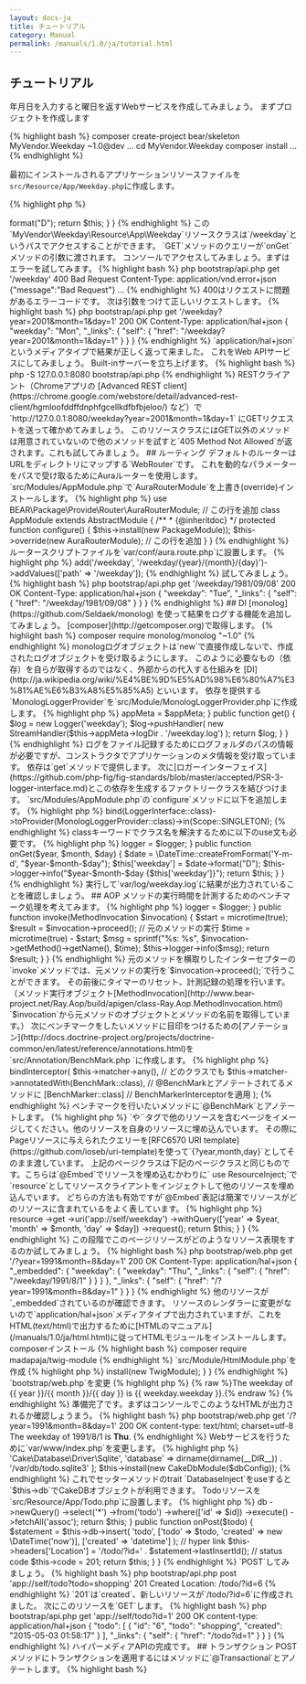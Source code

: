 ```yaml
---
layout: docs-ja
title: チュートリアル
category: Manual
permalink: /manuals/1.0/ja/tutorial.html
---
```


## チュートリアル

年月日を入力すると曜日を返すWebサービスを作成してみましょう。
まずプロジェクトを作成します

{% highlight bash %}
composer create-project bear/skeleton MyVendor.Weekday ~1.0@dev
...
cd MyVendor.Weekday
composer install
...
{% endhighlight %}

最初にインストールされるアプリケーションリソースファイルを`src/Resource/App/Weekday.php`に作成します。

{% highlight php %}
<?php

namespace MyVendor\Weekday\Resource\App;

use BEAR\Resource\ResourceObject;

class Weekday extends ResourceObject
{
    public function onGet($year, $month, $day)
    {
        $date = \DateTime::createFromFormat('Y-m-d', "$year-$month-$day");
        $this['weekday'] = $date->format("D");

        return $this;
    }
}
{% endhighlight %}

この`MyVendor\Weekday\Resource\App\Weekday`リソースクラスは`/weekday`というパスでアクセスすることができます。
`GET`メソッドのクエリーが`onGet`メソッドの引数に渡されます。

コンソールでアクセスしてみましょう。まずはエラーを試してみます。

{% highlight bash %}
php bootstrap/api.php get '/weekday'

400 Bad Request
Content-Type: application/vnd.error+json

{"message":"Bad Request"}
...
{% endhighlight %}

400はリクエストに問題があるエラーコードです。
次は引数をつけて正しいリクエストします。

{% highlight bash %}
php bootstrap/api.php get '/weekday?year=2001&month=1&day=1'

200 OK
Content-Type: application/hal+json

{
    "weekday": "Mon",
    "_links": {
        "self": {
            "href": "/weekday?year=2001&month=1&day=1"
        }
    }
}
{% endhighlight %}

`application/hal+json`というメディアタイプで結果が正しく返って来ました。

これをWeb APIサービスにしてみましょう。
Built-inサーバーを立ち上げます。

{% highlight bash %}
php -S 127.0.0.1:8080 bootstrap/api.php
{% endhighlight %}

RESTクライアント（Chromeアプリの [Advanced REST client](https://chrome.google.com/webstore/detail/advanced-rest-client/hgmloofddffdnphfgcellkdfbfbjeloo/) など）で
`http://127.0.0.1:8080/weekday?year=2001&month=1&day=1` にGETリクエストを送って確かめてみましょう。

このリソースクラスにはGET以外のメソッドは用意されていないので他のメソッドを試すと`405 Method Not Allowed`が返されます。これも試してみましょう。

## ルーティング

デフォルトのルーターはURLをディレクトリにマップする`WebRouter`です。
これを動的なパラメーターをパスで受け取るためにAuraルーターを使用します。

`src/Modules/AppModule.php`で`AuraRouterModule`を上書き(override)インストールします。

{% highlight php %}

use BEAR\Package\Provide\Router\AuraRouterModule; // この行を追加

class AppModule extends AbstractModule
{
    /**
     * {@inheritdoc}
     */
    protected function configure()
    {
        $this->install(new PackageModule));
        $this->override(new AuraRouterModule); // この行を追加
    }
}
{% endhighlight %}

ルータースクリプトファイルを`var/conf/aura.route.php`に設置します。

{% highlight php %}
<?php

/** @var $router \Aura\Router\RouteCollection */

$router->add('/weekday', '/weekday/{year}/{month}/{day}')->addValues(['path' => '/weekday']);
{% endhighlight %}

試してみましょう。

{% highlight bash %}
php bootstrap/api.php get '/weekday/1981/09/08'
200 OK
Content-Type: application/hal+json

{
    "weekday": "Tue",
    "_links": {
        "self": {
            "href": "/weekday/1981/09/08"
        }
    }
}
{% endhighlight %}

## DI

[monolog](https://github.com/Seldaek/monolog) を使って結果をログする機能を追加してみましょう。
[composer](http://getcomposer.org)で取得します。

{% highlight bash %}
composer require monolog/monolog "~1.0"
{% endhighlight %}

monologログオブジェクトは`new`で直接作成しないで、作成されたログオブジェクトを受け取るようにします。
このように必要なもの（依存）を自らが取得するのではなく、外部からの代入する仕組みを [DI](http://ja.wikipedia.org/wiki/%E4%BE%9D%E5%AD%98%E6%80%A7%E3%81%AE%E6%B3%A8%E5%85%A5) といいます。

依存を提供する`MonologLoggerProvider`を`src/Module/MonologLoggerProvider.php`に作成します。

{% highlight php %}
<?php

namespace MyVendor\Weekday\Module;

use BEAR\AppMeta\AbstractAppMeta;
use Monolog\Handler\StreamHandler;
use Monolog\Logger;
use Ray\Di\ProviderInterface;

class MonologLoggerProvider implements ProviderInterface
{
    /**
     * @var AbstractAppMeta
     */
    private $appMeta;

    public function __construct(AbstractAppMeta $appMeta)
    {
        $this->appMeta = $appMeta;
    }

    public function get()
    {
        $log = new Logger('weekday');
        $log->pushHandler(
            new StreamHandler($this->appMeta->logDir . '/weekday.log')
        );

        return $log;
    }
}
{% endhighlight %}

ログをファイル記録するためにログフォルダのパスの情報が必要ですが、コンストラクタでアプリケーションのメタ情報を受け取っています。
依存は`get`メソッドで提供します。

次に[ロガーインターフェイス](https://github.com/php-fig/fig-standards/blob/master/accepted/PSR-3-logger-interface.md)とこの依存を生成するファクトリークラスを結びつけます。
`src/Modules/AppModule.php`の`configure`メソッドに以下を追加します。

{% highlight php %}
<?php
$this->bind(LoggerInterface::class)->toProvider(MonologLoggerProvider::class)->in(Scope::SINGLETON);
{% endhighlight %}
classキーワードでクラス名を解決するために以下のuse文も必要です。
{% highlight php %}
<?php
use Psr\Log\LoggerInterface;
use Ray\Di\Scope;
{% endhighlight %}

どのクラスでもコンストラクタでmonologオブジェクトを受け取ることができるようになりました。
`src/Resource/App/Weekday.php`を修正してlogを書きだしてみます。

{% highlight php %}
<?php

namespace MyVendor\Weekday\Resource\App;

use BEAR\Resource\ResourceObject;
use Psr\Log\LoggerInterface;

class Weekday extends ResourceObject
{
    private $logger;

    public function __construct(LoggerInterface $logger)
    {
        $this->logger = $logger;
    }

    public function onGet($year, $month, $day)
    {
        $date = \DateTime::createFromFormat('Y-m-d', "$year-$month-$day");
        $this['weekday'] = $date->format("D");
        $this->logger->info("$year-$month-$day {$this['weekday']}");

        return $this;
    }
}

{% endhighlight %}

実行して`var/log/weekday.log`に結果が出力されていることを確認しましょう。

## AOP

メソッドの実行時間を計測するためのベンチマーク処理を考えてみます。

{% highlight php %}
<?php
$start = microtime(true);
// メソッド実行
$time = microtime(true) - $start;
{% endhighlight %}

ベンチマークを行う度にこのコードを付加して、不要になれば取り除くのは大変です。
**アスペクト志向プログラミング(AOP)**はこのようなメソッドの前後の特定処理をうまく合成することが出来ます。

まずAOPを実現するためにメソッドの実行を横取り（インターセプト）してベンチマークを行う**インターセプター**を`src/Interceptor/BenchMarker.php`に作成します。

{% highlight php %}
<?php

namespace MyVendor\Weekday\Interceptor;

use Psr\Log\LoggerInterface;
use Ray\Aop\MethodInterceptor;
use Ray\Aop\MethodInvocation;

class BenchMarker implements MethodInterceptor
{
    private $logger;

    public function __construct(LoggerInterface $logger)
    {
        $this->logger = $logger;
    }

    public function invoke(MethodInvocation $invocation)
    {
        $start = microtime(true);
        $result = $invocation->proceed(); // 元のメソッドの実行
        $time = microtime(true) - $start;
        $msg = sprintf("%s: %s", $invocation->getMethod()->getName(), $time);
        $this->logger->info($msg);

        return $result;
    }
}

{% endhighlight %}

元のメソッドを横取りしたインターセプターの`invoke`メソッドでは、元メソッドの実行を`$invocation->proceed();`で行うことができます。
その前後にタイマーのリセット、計測記録の処理を行います。（メソッド実行オブジェクト[MethodInvocation](http://www.bear-project.net/Ray.Aop/build/apigen/class-Ray.Aop.MethodInvocation.html) `$invocation`から元メソッドのオブジェクトとメソッドの名前を取得しています。）

次にベンチマークをしたいメソッドに目印をつけるための[アノテーション](http://docs.doctrine-project.org/projects/doctrine-common/en/latest/reference/annotations.html)を`src/Annotation/BenchMark.php `に作成します。

{% highlight php %}
<?php

namespace MyVendor\Weekday\Annotation;

/**
 * @Annotation
 */
final class BenchMark
{
}
{% endhighlight %}

`AppModule`では`インターセプターを適用するメソッドを**Matcher**を使って束縛（バインド）します。

{% highlight php %}
<?php
use MyVendor\Weekday\Annotation\BenchMark;
use MyVendor\Weekday\Interceptor\BenchMarker;

// configure()に追加します。
$this->bindInterceptor(
    $this->matcher->any(),                           // どのクラスでも
    $this->matcher->annotatedWith(BenchMark::class), // @BenchMarkとアノテートされてるメソッドに
    [BenchMarker::class]                             // BenchMarkerInterceptorを適用
);
{% endhighlight %}

ベンチマークを行いたいメソッドに`@BenchMark`とアノテートします。

{% highlight php %}
<?php
use MyVendor\Weekday\Annotation\BenchMark;

/**
 * @BenchMark
 */
public function onGet($year, $month, $day)
{
{% endhighlight %}

これで計測したいメソッドに`@BenchMark`とアノテートすればいつでもベンチマークできるようになりました。

対象メソッドや、メソッドを呼ぶ側に変更はありません。アノテーションはそのままでも束縛を外せばベンチマークを行いません。
`production`では外したり、開発時に特定の秒数を越すと警告を行うことができます。

実行して`var/log/weekday.log`に実行時間のログが出力されることを確認しましょう。

## HTML

次に今のAPIアプリケーションをHTMLアプリケーションにしてみましょう。
今の`app`リソースに加えて、`src/Resource/Page/Index.php`に`page`リソースを追加します。

`page`リソースクラスは場所と役割が違うだけで`app`リソースと基本的に同じクラスです。

{% highlight php %}
<?php

namespace MyVendor\Weekday\Resource\Page;

use BEAR\Resource\ResourceObject;
use BEAR\Resource\Annotation\Embed;

class Index extends ResourceObject
{
    /**
     * @Embed(rel="weekday", src="app://self/weekday{?year,month,day}")
     */
    public function onGet($year, $month, $day)
    {
        $this['year'] = $year;
        $this['month'] = $month;
        $this['day'] = $day;

        return $this;
    }
}
{% endhighlight %}

`@Embed`アノテーションで`app://self/weekday`リソースを自身の`weekday`スロットに埋め込んでいます。

`<iframe>`や`<img>`タグで他のリソースを含むページをイメージしてください。他のリソースを自身のリソースに埋め込んでいます。
その際にPageリソースに与えられたクエリーを[RFC6570 URI template](https://github.com/ioseb/uri-template)を使って`{?year,month,day}`としてそのまま渡しています。

上記のページクラスは下記のページクラスと同じものです。こちらは`@Embed`でリソースを埋め込むかわりに` use ResourceInject;`で`resource`としてリソースクライアントをインジェクトして他のリソースを埋め込んでいます。

どちらの方法も有効ですが`@Embed`表記は簡潔でリソースがどのリソースに含まれているをよく表しています。

{% highlight php %}
<?php

namespace MyVendor\Weekday\Resource\Page;

use BEAR\Resource\ResourceObject;
use BEAR\Sunday\Inject\ResourceInject;

class Index extends ResourceObject
{
    use ResourceInject;

    public function onGet($year, $month, $day)
    {
        $this['year'] = $year;
        $this['month'] = $month;
        $this['day'] = $day;
        $this['weekday'] = $this->resource
            ->get
            ->uri('app://self/weekday')
            ->withQuery(['year' => $year, 'month' => $month, 'day' => $day])
            ->request();

        return $this;
    }
}
{% endhighlight %}


この段階でこのページリソースがどのようなリソース表現をするのか試してみましょう。

{% highlight bash %}
php bootstrap/web.php get '/?year=1991&month=8&day=1'

200 OK
Content-Type: application/hal+json

{
    "_embedded": {
        "weekday": {
            "weekday": "Thu",
            "_links": {
                "self": {
                    "href": "/weekday/1991/8/1"
                }
            }
        }
    },
    "_links": {
        "self": {
            "href": "/?year=1991&month=8&day=1"
        }
    }
}
{% endhighlight %}

他のリソースが`_embedded`されているのが確認できます。
リソースのレンダラーに変更がないので`application/hal+json`メディアタイプで出力されていますが、これをHTML(text/html)で出力するために[HTMLのマニュアル](/manuals/1.0/ja/html.html)に従ってHTMLモジュールをインストールします。

composerインストール
{% highlight bash %}
composer require madapaja/twig-module
{% endhighlight %}

`src/Module/HtmlModule.php`を作成
{% highlight php %}
<?php

namespace MyVendor\Weekday\Module;

use BEAR\AppMeta\AppMeta;
use Madapaja\TwigModule\TwigModule;
use Ray\Di\AbstractModule;

class HtmlModule extends AbstractModule
{
    protected function configure()
    {
        $this->install(new TwigModule);
    }
}
{% endhighlight %}

`bootstrap/web.php`を変更
{% highlight php %}
<?php

$context = 'cli-html-app';
require __DIR__ . '/bootstrap.php';
{% endhighlight %}

これで`text/html`メディア出力の準備はできました。最後に`src/Resource/Page/Index.html.twig`にtwigテンプレートを用意します。

{% highlight bash %}
<!DOCTYPE html>
<html>
<body>
{% raw %}The weekday of {{ year }}/{{ month }}/{{ day }} is {{ weekday.weekday }}.{% endraw %}
</body> 
</html>
{% endhighlight %}

準備完了です。まずはコンソールでこのようなHTMLが出力されるか確認しょうまう。

{% highlight bash %}

php bootstrap/web.php get '/?year=1991&month=8&day=1'
200 OK
content-type: text/html; charset=utf-8

<!DOCTYPE html>
<html>
<body>
The weekday of 1991/8/1 is <b>Thu</b>.
</body>
</html>
{% endhighlight %}

Webサービスを行うために`var/www/index.php`を変更します。

{% highlight php %}
<?php

$context = 'prod-html-app';
require dirname(dirname(__DIR__)) . '/bootstrap/bootstrap.php';
{% endhighlight %}

PHPサーバーを立ち上げてwebブラウザで`http://127.0.0.1:8080/?year=2001&month=1&day=1`をアクセスして確認してみましょう。

{% highlight bash %}
php -S 127.0.0.1:8080 var/www/index.php 
{% endhighlight %}

コンテキストを変えるとアプリケーションの振る舞いも変わります。試してみましょう。

{% highlight php %}
<?php
$context = 'app';           // JSONアプリケーション
$context = 'prod-hal-app';  // プロダクション用HALアプリケーション
{% endhighlight %}

コテンキストに応じてインスタンスを生成するPHPコードが生成されます。`var/tmp/`フォルダを確認してみましょう。

これらのファイルは普段みる必要はありませんが、オブジェクトがどのように作られてるかを確認することができます。`diff`コマンドでコンテキストでどの依存が変更されているかを確認する事もできます。

{% highlight bash %}
diff -q var/tmp/app/ var/tmp/prod-hal-app/
{% endhighlight %}

## データベースを使ったハイパーメディアAPI

sqlite3を使ったアプリケーションリソースを作成してみましょう。
まずはコンソールで`var/db/todo.sqlite3`にDBを作成します。

{% highlight bash %}
mkdir var/db
sqlite3 var/db/todo.sqlite3

create table todo(id integer primary key, todo, created);
.exit
{% endhighlight %}

データベースは[AuraSql](https://github.com/ray-di/Ray.AuraSqlModule)や, [Doctrine Dbal](https://github.com/ray-di/Ray.DbalModule)、[CakeDB](https://github.com/ray-di/Ray.CakeDbModule)などから選べますが
ここではCakePHP3でも使われてるCakeDBをインストールしてみましょう。

{% highlight bash %}
composer require ray/cake-database-module
{% endhighlight %}

`src/Module/AppModule::configure()`でモジュールのインストールをします。

{% highlight bash %}
$dbConfig = [
    'driver' => 'Cake\Database\Driver\Sqlite',
    'database' => dirname(dirname(__DIR__)) . '/var/db/todo.sqlite3'
];
$this->install(new CakeDbModule($dbConfig));
{% endhighlight %}

これでセッターメソッドのtrait `DatabaseInject`をuseすると`$this->db`でCakeDBオブジェクトが利用できます。

Todoリソースを`src/Resource/App/Todo.php`に設置します。

{% highlight php %}
<?php

namespace MyVendor\Weekday\Resource\App;

use BEAR\Resource\ResourceObject;
use Ray\CakeDbModule\DatabaseInject;

class Todo extends ResourceObject
{
    use DatabaseInject;

    public function onGet($id)
    {
        $this['todo'] = $this
            ->db
            ->newQuery()
            ->select('*')
            ->from('todo')
            ->where(['id' => $id])
            ->execute()
            ->fetchAll('assoc');

        return $this;
    }

    public function onPost($todo)
    {
        $statement = $this->db->insert(
            'todo',
            ['todo' => $todo, 'created' => new \DateTime('now')],
            ['created' => 'datetime']
        );
        // hyper link
        $this->headers['Location'] = '/todo/?id=' . $statement->lastInsertId();
        // status code
        $this->code = 201;

        return $this;
    }
}
{% endhighlight %}

`POST`してみましょう。

{% highlight bash %}
php bootstrap/api.php post 'app://self/todo?todo=shopping'

201 Created
Location: /todo/?id=6
{% endhighlight %}

`201`は`created`、新しいリソースが`/todo/?id=6`に作成されました。
次にこのリソースを`GET`します。

{% highlight bash %}
php bootstrap/api.php get 'app://self/todo?id=1'

200 OK
content-type: application/hal+json

{
    "todo": [
        {
            "id": "6",
            "todo": "shopping",
            "created": "2015-05-03 01:58:17"
        }
    ],
    "_links": {
        "self": {
            "href": "/todo?id=1"
        }
    }
}

{% endhighlight %}

ハイパーメディアAPIの完成です。

## トランザクション

POSTメソッドにトランザクションを適用するにはメソッドに`@Transactional`とアノテートします。

{% highlight bash %}

<?php

use Ray\CakeDbModule\Annotation\Transactional;
// ...

    /**
     * @Transactional
     */
    public function onPost($todo="shopping")
{% endhighlight %}

## クエリーリポジトリ

クラスに`@Cacheable`とアノテートすることでリソースのキャッシュが作られるようになります。このキャッシュデータは`OnPost`が完了したタイミングで作られ、値だけでなくHTMLやJSONなどの表現もキャッシュされます。

{% highlight bash %}

<?php
use BEAR\RepositoryModule\Annotation\Cacheable;
// ...

/**
 * @Cacheable
 */
class Todo extends ResourceObject
{% endhighlight %}

試してみましょう。前回のリクエストと違って`Etag`や`Last-Modified`がヘッダーで表されるようになります。

{% highlight bash %}
php bootstrap/api.php get 'app://self/todo?id=1'

200 OK
content-type: application/hal+json
Etag: 2105959211
Last-Modified: Sat, 02 May 2015 17:26:42 GMT


{
    "todo": [
        {
            "id": "6",
            "todo": "shopping",
            "created": "2015-05-03 01:58:17"
// ...
{% endhighlight %}

`Last-Modified`はリクエストの度に変わってますが、これは現在のキャッシュの設定が無効になってるためでprod環境では有効になります。


`@Cacheable`で`expiry`を指定していない限り無期限にキャッシュされます。しかしリソースの変更や削除が`onPut($id, $todo)`や`onDelete($id)`で行われたときは該当するする同じ`$id`のリソースキャッシュが更新されます。
（つまりGETリクエストのときは生成されたキャッシュデータが使われるだけで`onGet`メソッドの中の処理は実行ません。）

このtodoリソースのように、更新や削除のタイミングが完全にリソース内で閉じてるリソースにとても効果的です。`onPut`や`onDelete`メソッドを実装して確かめてみましょう。

